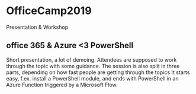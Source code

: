 # OfficeCamp2019
Presentation &amp; Workshop


## office 365 & Azure <3 PowerShell
Short presentation, a lot of demoing.
Attendees are supposed to work through the topic with some guidance.
The session is also split in three parts, depending on how fast people are getting through the topics
It starts easy, f.ex. install a PowerShell module, and ends with PowerShell in an Azure Function triggered by a Microsoft Flow.
